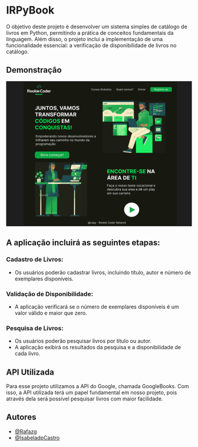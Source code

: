
# IRPyBook


O objetivo deste projeto é desenvolver um sistema simples de catálogo de livros em Python, permitindo a prática de conceitos fundamentais da linguagem. Além disso, o projeto inclui a implementação de uma funcionalidade essencial: a verificação de disponibilidade de livros no catálogo.


## Demonstração

![alt text](https://github.com/Rafazg/open-source/blob/main/preview%20project.png?raw=true)





## A aplicação incluirá as seguintes etapas:

### Cadastro de Livros:
- Os usuários poderão cadastrar livros, incluindo título, autor e número de exemplares disponíveis.

### Validação de Disponibilidade:
- A aplicação verificará se o número de exemplares disponíveis é um valor válido e maior que zero.

### Pesquisa de Livros:
- Os usuários poderão pesquisar livros por título ou autor.
- A aplicação exibirá os resultados da pesquisa e a disponibilidade de cada livro.


## API Utilizada
Para esse projeto utilizamos a API do Google, chamada GoogleBooks. Com isso, a API utilizada terá um papel fundamental em nosso projeto, pois através dela será possível pesquisar livros com maior facilidade.



## Autores

- [@Rafazg](https://github.com/Rafazg)
- [@IsabeladpCastro](https://github.com/IsabeladpCastro)
